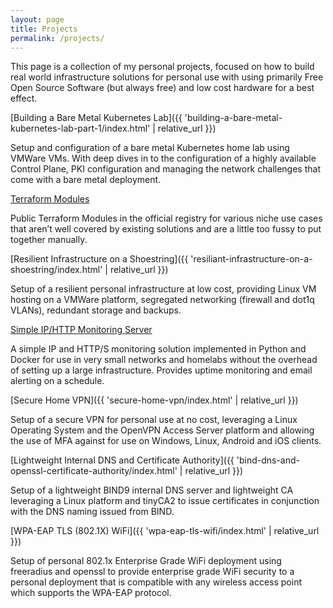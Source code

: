 ```yaml
---
layout: page
title: Projects
permalink: /projects/
---
```


This page is a collection of my personal projects, focused on how to build real world infrastructure solutions for personal use with using primarily Free Open Source Software (but always free) and low cost hardware for a best effect.

[Building a Bare Metal Kubernetes Lab]({{ 'building-a-bare-metal-kubernetes-lab-part-1/index.html' | relative_url }})

Setup and configuration of a bare metal Kubernetes home lab using VMWare VMs. With deep dives in to the configuration of a highly available Control Plane, PKI configuration and managing the network challenges that come with a bare metal deployment.

[Terraform Modules](https://registry.terraform.io/namespaces/tinfoilcipher)

Public Terraform Modules in the official registry for various niche use cases that aren’t well covered by existing solutions and are a little too fussy to put together manually.

[Resilient Infrastructure on a Shoestring]({{ 'resiliant-infrastructure-on-a-shoestring/index.html' | relative_url }})

Setup of a resilient personal infrastructure at low cost, providing Linux VM hosting on a VMWare platform, segregated networking (firewall and dot1q VLANs), redundant storage and backups.

[Simple IP/HTTP Monitoring Server](https://github.com/tinfoilcipher/simple-monitoring-tool)

A simple IP and HTTP/S monitoring solution implemented in Python and Docker for use in very small networks and homelabs without the overhead of setting up a large infrastructure. Provides uptime monitoring and email alerting on a schedule.

[Secure Home VPN]({{ 'secure-home-vpn/index.html' | relative_url }})

Setup of a secure VPN for personal use at no cost, leveraging a Linux Operating System and the OpenVPN Access Server platform and allowing the use of MFA against for use on Windows, Linux, Android and iOS clients.

[Lightweight Internal DNS and Certificate Authority]({{ 'bind-dns-and-openssl-certificate-authority/index.html' | relative_url }})

Setup of a lightweight BIND9 internal DNS server and lightweight CA leveraging a Linux platform and tinyCA2 to issue certificates in conjunction with the DNS naming issued from BIND.

[WPA-EAP TLS (802.1X) WiFi]({{ 'wpa-eap-tls-wifi/index.html' | relative_url }})

Setup of personal 802.1x Enterprise Grade WiFi deployment using freeradius and openssl to provide enterprise grade WiFi security to a personal deployment that is compatible with any wireless access point which supports the WPA-EAP protocol.